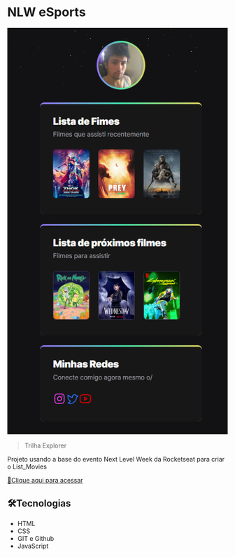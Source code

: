 # NLW eSports 

![preview](./.github/preview.png)

> Trilha Explorer

Projeto usando a base do evento Next Level Week da Rocketseat para criar o List_Movies


[🔗Clique aqui para acessar](https://jkovansky.github.io/List_Movies/)


## 🛠️Tecnologias

- HTML
- CSS
- GIT e Github
- JavaScript
